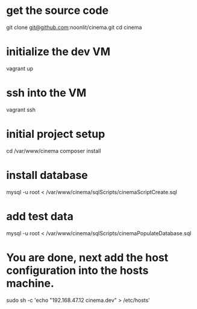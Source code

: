 # get the source code
git clone git@github.com:noonlit/cinema.git
cd cinema

# initialize the dev VM
vagrant up

# ssh into the VM
vagrant ssh

# initial project setup
cd /var/www/cinema
composer install

# install database
mysql -u root < /var/www/cinema/sqlScripts/cinemaScriptCreate.sql

# add test data
mysql -u root < /var/www/cinema/sqlScripts/cinemaPopulateDatabase.sql

# You are done, next add the host configuration into the hosts machine.
sudo sh -c 'echo "192.168.47.12 cinema.dev" > /etc/hosts'